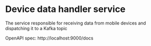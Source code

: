 # Device data handler service

The service responsible for receiving data from mobile devices and dispatching it to a Kafka topic

OpenAPI spec: http://localhost:9000/docs